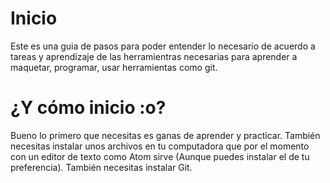 # Inicio
Este es una guia de pasos para poder entender lo
necesario de acuerdo a tareas y aprendizaje de las 
herramientras necesarias para aprender a maquetar, programar, 
usar herramientas como git.

# ¿Y cómo inicio :o?
Bueno lo primero que necesitas es ganas de aprender y practicar. 
También necesitas instalar unos archivos en tu computadora que por el 
momento con un editor de texto como Atom sirve (Aunque puedes instalar el de tu preferencia). 
También necesitas instalar Git.
